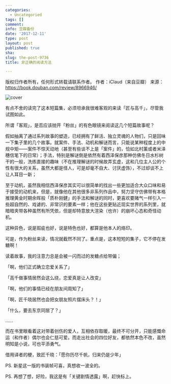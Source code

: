 ```yaml
---
categories:
  - Uncategoried
tags: []
comment: 
info: 豆瓣备份
date: '2017-12-11'
type: post
layout: post
published: true
sha: 
slug: the-post-9736
title: 非正确的阅读方法

---
```

版权归作者所有，任何形式转载请联系作者。
作者：iClaud（来自豆瓣）
来源：https://book.douban.com/review/8966946/

![cover](https://img3.doubanio.com/lpic/s29550774.jpg) 


有点不舍的读完了这本短篇集，必须坦承我很难客观的来读「匠与高千」，尽管我试图如此。

所谓「客观」，是否应该抛开「粉丝」的有色眼镜来阅读这几个短篇故事呢？

假如抽离了通过系列故事的塑造，已经拥有了鲜活、独立灵魂的人物们，只是回味一下集子里的几个故事。就案件、手法、动机和解谜而言，只能说某种程度上的中规中矩——案件不惊天动地（甚至有些谈不上是「案件」的，恰如北村薰或者米泽穗信笔下的日常）；手法，特别是解谜倒是依然有着西泽保彦那种仿佛冬日水杉树干的一般，洗练直接的趣味（不在推理解谜的时候故弄玄虚，这和几位主人公的个性有很大的关系，虽然大都是怪人，可是却毫不自大、讨厌虚饰），不过却谈不上让人耳目一新；

至于动机，虽然我相信西泽保彦其实可以很简单的找出一些更加适合大众口味和易于接受的动机来，但是，就像他在其他很多非系列作品中，努力坚守仿佛带有本格推理黄金时期余晖般「质朴刚健」的手法和解谜的同时，更喜欢要赌气一样引入一些超自然的、戏谑的、非常识的要素一样；他在这些更贴近现实世界的系列里，就暗暗夹带各种虽然有所凭依，但是却特意放大渲染（也许）的崩坏心态和奇怪动机。

这种异色，说是瑕疵也好，说是特色也好，都算是他本人的烙印。

可是，作为粉丝来读，情况就截然不同了。重点是，这本短短的集子，它不停在发糖啊！

读着故事，我的注意力总是会被一闪而过的发糖点给带偏；

「啊，他们正式确立恋爱关系了」

「高千做事情居然会这么绕，恋爱真是让人改变」

「啊，他们的事情已经在朋友间周知了」

「啊，匠千晓居然也会把女朋友照片摆床头？！」

「什么，要去东京同居了？」

……

而在书里眼看着这对带着创伤的爱人，互相依存取暖，最终不可分开，只能感慨命运（和作者）偶尔也会仁慈可爱。而走出社会的四位好友，都依然本色不改，虽然明知是小说，可也平添勇气。

借用译者的梗，致匠千晓：「愿你历尽千帆，归来仍是少年」

PS. 新星这一版的书装帧可喜，真想收一波全的。

PS. 再想了想，好险，我这是有「关键剧情透露」啊，赶快标上。

